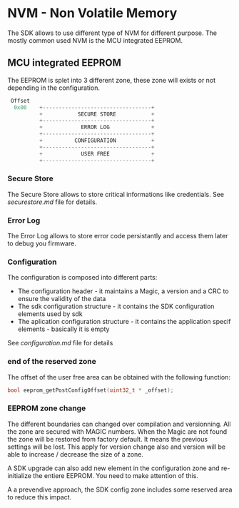 # NVM - Non Volatile Memory

The SDK allows to use different type of NVM for different purpose. The mostly common used NVM is the MCU integrated EEPROM.

## MCU integrated EEPROM
The EEPROM is splet into 3 different zone, these zone will exists or not depending in the configuration.

```C
 Offset
  0x00    +----------------------------------+
          +           SECURE STORE           +
          +----------------------------------+
          +            ERROR LOG             +
          +----------------------------------+
          +          CONFIGURATION           +
          +----------------------------------+
          +            USER FREE             +
          +----------------------------------+
```

### Secure Store

The Secure Store allows to store critical informations like credentials. See *securestore.md* file for details.

### Error Log

The Error Log allows to store error code persistantly and access them later to debug you firmware.

### Configuration

The configuration is composed into different parts:
* The configuration header - it maintains a Magic, a version and a CRC to ensure the validity of the data
* The sdk configuration structure - it contains the SDK configuration elements used by sdk
* The aplication configuration structure - it contains the application specif elements - basically it is empty

See *configuration.md* file for details

### end of the reserved zone 

The offset of the user free area can be obtained with the following function:
```C
bool eeprom_getPostConfigOffset(uint32_t * _offset);
```

### EEPROM zone change

The different boundaries can changed over compilation and versionning. All the zone are secured with MAGIC numbers. When the Magic are not found the zone will be restored from factory default. It means the previous settings will be lost.
This apply for version change also and version will be able to increase / decrease the size of a zone.

A SDK upgrade can also add new element in the configuration zone and re-initialize the entiere EEPROM. You need to make attention of this.

A a prevendive approach, the SDK config zone includes some reserved area to reduce this impact.


